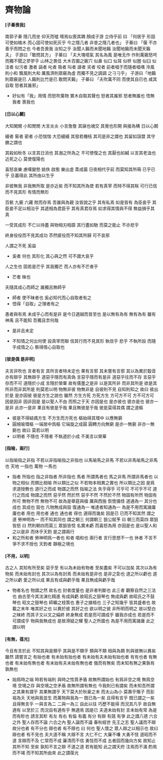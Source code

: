 # 齊物論

#### [子綦喪我]

南郭子綦
隱几而坐
仰天而噓
嗒焉似喪其耦
顏成子游
立侍乎前 曰
「何居乎
  形固可使如槁木
  而心固可使如死灰乎
  今之隱几者
  非昔之隱几者也」
子綦曰
「偃 不亦善乎而問之也
  今者吾喪我 汝知之乎
  汝聞人籟而未聞地籟
  汝聞地籟而未聞天籟夫」
子游曰「敢問其方」
子綦曰
「夫大塊噫氣 其名為風
  是唯无作
  作則萬竅怒呺
  而獨不聞之翏翏乎
  山林之畏佳
  大木百圍之竅穴
  似鼻 似口
  似耳 似枅
  似圈 似臼
  似洼者 似污者
  激者 謞者
  叱者 吸者
  叫者 譹者
  宎者 咬者
  前者唱于而隨者唱喁
  泠風則小和
  飄風則大和
  厲風濟則眾竅為虛
  而獨不見之調調 之刁刁乎」
子游曰「地籟則眾竅是已 人籟則比竹是已 敢問天籟」
子綦曰
「夫吹萬不同
  而使其自已也
  咸其自取 怒者其誰邪」

- 好似有「我」用情
  而怒吹萬物
  實木自取其聲也
  怒者其誰邪
  怒者無誰也
  悟無我者 喪我也

#### [日以心鬭]

大知閑閑 小知閒閒
大言炎炎 小言詹詹
其寐也魂交
其覺也形開
與接為構 日以心鬭

縵者 窖者 密者
小恐惴惴 大恐縵縵
其發若機栝 其司是非之謂也
其留如詛盟 其守勝之謂也

其殺如秋冬   以言其日消也
其溺之所為之 不可使復之也
其厭也如緘   以言其老洫也
近死之心     莫使復陽也

喜怒哀樂 慮嘆變慹
姚佚 啟態
樂出虛 蒸成菌
日夜相代乎前
而莫知其所萌
已乎已乎
旦暮得此
其所由以生乎

非彼無我 非我無所取
是亦近矣 而不知其所為使
若有真宰 而特不得其眹
可行已信 而不見其形
有情而無形

百骸 九竅 六藏
賅而存焉 吾誰與為親
汝皆說之乎 其有私焉
如是皆有
為臣妾乎 其臣妾不足以相治乎
其遞相為君臣乎 其有真君存焉
如求得其情與不得 無益損乎其真

一受其成形 不亡以待盡
與物相刃相靡
其行盡如馳
而莫之能止
不亦悲乎

終身役役而不見其成功
苶然疲役而不知其所歸
可不哀邪

人謂之不死 奚益
- 奚者 何也
其形化 其心與之然
可不謂大哀乎

人之生也
固若是芒乎
其我獨芒
而人亦有不芒者乎
- 芒者 昧也

夫隨其成心而師之
誰獨且無師乎
- 師者 使不昧者也
奚必知代而心自取者有之
- 悟得「自取」之理者有之

愚者與有焉
未成乎心而有是非
是今日適越而昔至也
是以無有為有
無有為有
雖有神禹 且不能知
吾獨且柰何哉
- 是非且未定

- 不知情之何出何使
  設真宰而聯 信其行而不見其形
  執信乎 悲乎
  不執所設 而隨乎成情之心
  察得情心自取也

#### [彼是偶 是非明]

夫言非吹也
言者有言 其所言者特未定也
果有言邪 其未嘗有言邪
其以為異於鷇音
亦有辯乎
其無辯乎
道惡乎隱而有真偽
言惡乎隱而有是非
道惡乎往而不存
言惡乎存而不可
道隱於小成
言隱於榮華
故有儒墨之是非
以是其所非
而非其所是
欲是其所非而非其所是
則莫若以明
物無非彼
物無非是
自彼則不見
自知則知之
故曰 彼出於是 是亦因彼
彼是方生之說也
雖然
方生方死
方死方生
方可方不可
方不可方可
因是因非
因非因是
是以聖人不由 而照之于天 亦因是也
是亦彼也
彼亦是也
彼亦一是非
此亦一是非
果且有彼是乎哉
果且無彼是乎哉
彼是莫得其偶 謂之道樞
- 彼是不得結偶方生
  不方生而方死也
樞始得其環中 以應無窮
- 圓規喻環樞
  一端居中爲樞 它端旋之成圓
  圓轉方向無窮
是亦一無窮
非亦一無窮也
故曰 莫若以明
- 以明者 不隱也
  不隱者
  不執道於小成 不美言以榮華

#### [指喻，兩行]

以指喻指之非指 不若以非指喻指之非指也
以馬喻馬之非馬 不若以非馬喻馬之非馬也
天地 一指也
萬物 一馬也
- 指者 所指也
  指之非指者 所非指也
  馬者 所謂馬者也
  馬之非馬 所謂非馬者也
  以物之相似 而類比相喻
  所以類比之似
  不若物本相異之實也
  所以類比之因
  是爲求道授教也
  道行之而成 物謂之而然
  指喻之法 失乎得乎
可乎可
不可乎不可
道行之而成
物謂之而然
惡乎然 然於然
惡乎不然 不然於不然
物固有所然 物固有所可
無物不然 無物不可
故為是舉莛與楹 厲與西施
恢恑憰怪 道通為一
其分也 成也
其成也 毀也
凡物無成與毀 復通為一
唯達者知通為一
為是不用而寓諸庸
庸也者 用也
用也者 通也
通也者 得也
適得而幾矣
因是已 已而不知其然 謂之道
勞神明為一 而不知其同也 謂之朝三
何謂朝三
狙公賦芧
曰 朝三而莫四
眾狙皆怒
曰 然則朝四而莫三
眾狙皆悅
名實未虧 而喜怒為用 亦因是也
是以聖人和之以是非
而休乎天鈞
是之謂兩行
- 和之所和者 勞神明爲一者也
  和者 唱和也
  兩行者 言行思想不一也
  休者 不言不爭不求不授也
  天鈞者 靜極之境也

#### [不用，以明]

古之人 其知有所至矣
惡乎至
有以為未始有物者 至矣盡矣 不可以加矣
其次以為有物矣 而未始有封也
其次以為有封焉 而未始有是非也
是非之彰也 道之所以虧也
道之所以虧 愛之所以成
果且有成與虧乎哉
果且無成與虧乎哉
- 物者名也 物謂之然 故名也
  封者度量也
  是非者判斷也
  此三者 觀察自然之三法也
  由古至今其法演化精進
有成與虧 故昭氏之鼓琴也
無成與虧 故昭氏之不鼓琴也
昭文之鼓琴也
師曠之枝策也
惠子之據梧也
三子之知幾乎
皆其盛者也 故載之末年
唯其好之也 以異於彼
其好之也 欲以明之彼
非所明而明之 故以堅白之昧終
而其子又以文之綸終 終身無成
若是而可謂成乎 雖我亦成也
若是而不可謂成乎 物與我無成也
是故滑疑之耀 聖人之所圖也
為是不用而寓諸庸 此之謂以明

#### [有無，葆光]

今且有言於此
不知其與是類乎
其與是不類乎
類與不類 相與為類 則與彼無以異矣
雖然 請嘗言之
有始也者 有未始有始也者 有未始有夫未始有始也者
有有也者
有無也者 有未始有無也者 有未始有夫未始有無也者
俄而有無矣 而未知有無之果孰有孰無也
- 始爲時之端
  時若有端則 與時之性質矛盾
  故無所謂始也
  有爲非空之境 無爲空境
  空境之存 與空境之空矛盾
  故無所謂有無也
今我則已有謂矣 而未知吾所謂之其果有謂乎 其果無謂乎
天下莫大於秋豪之末 而太山為小
莫壽乎殤子 而彭祖為夭
天地與我並生 而萬物與我為一
既已為一矣 且得有言乎
既已謂之一矣 且得無言乎
一與言為二 二與一為三
自此以往 巧歷不能得 而況其凡乎
故自無適有 以至於三 而況自有適有乎
無適焉 因是已
夫道未始有封 言未始有常 為是而有畛也
請言其畛
有左 有右
有倫 有義
有分 有辯
有競 有爭
此之謂八德
六合之外 聖人存而不論
六合之內 聖人論而不議
春秋經世 先王之志 聖人議而不辯
故分也者 有不分也
辯也者 有不辯也
曰 何也
聖人懷之 眾人辯之以相示也
故曰 辯也者 有不見也
夫大道不稱 大辯不言 大仁不仁 大廉不嗛 大勇不忮
道昭而不道 言辯而不及 仁常而不成 廉清而不信 勇忮而不成
五者园而幾向方矣
故知止其所不知 至矣
孰知不言之辯 不道之道
若有能知 此之謂天府
注焉而不滿 酌焉而不竭
而不知其所由來 此之謂葆光
